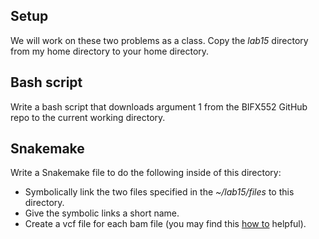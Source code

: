 Setup
-----

We will work on these two problems as a class. Copy the *lab15*
directory from my home directory to your home directory.

Bash script
-----------

Write a bash script that downloads argument 1 from the BIFX552 GitHub
repo to the current working directory.

Snakemake
---------

Write a Snakemake file to do the following inside of this directory:

-   Symbolically link the two files specified in the *~/lab15/files* to
    this directory.
-   Give the symbolic links a short name.
-   Create a vcf file for each bam file (you may find this [how
    to](https://software.broadinstitute.org/gatk/documentation/article?id=2803) helpful).

